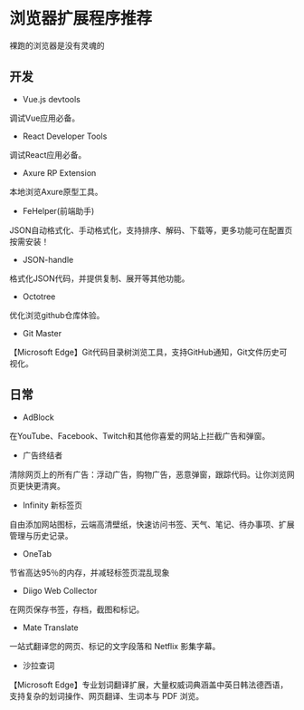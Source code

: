 # 浏览器扩展程序推荐
裸跑的浏览器是没有灵魂的
## 开发
- Vue.js devtools

调试Vue应用必备。
- React Developer Tools

调试React应用必备。
- Axure RP Extension

本地浏览Axure原型工具。
- FeHelper(前端助手)

JSON自动格式化、手动格式化，支持排序、解码、下载等，更多功能可在配置页按需安装！
- JSON-handle

格式化JSON代码，并提供复制、展开等其他功能。
- Octotree

优化浏览github仓库体验。
- Git Master

【Microsoft Edge】Git代码目录树浏览工具，支持GitHub通知，Git文件历史可视化。
## 日常
- AdBlock

在YouTube、Facebook、Twitch和其他你喜爱的网站上拦截广告和弹窗。
- 广告终结者

清除网页上的所有广告：浮动广告，购物广告，恶意弹窗，跟踪代码。让你浏览网页更快更清爽。
- Infinity 新标签页

自由添加网站图标，云端高清壁纸，快速访问书签、天气、笔记、待办事项、扩展管理与历史记录。
- OneTab

节省高达95％的内存，并减轻标签页混乱现象
- Diigo Web Collector

在网页保存书签，存档，截图和标记。
- Mate Translate

一站式翻译您的网页、标记的文字段落和 Netflix 影集字幕。
- 沙拉查词

【Microsoft Edge】专业划词翻译扩展，大量权威词典涵盖中英日韩法德西语，支持复杂的划词操作、网页翻译、生词本与 PDF 浏览。